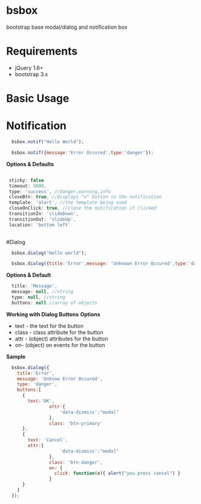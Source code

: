 # bsbox
bootstrap base modal/dialog and notification box

# Requirements
- jQuery 1.6+
- bootstrap 3.x

Basic Usage
============

# Notification
```javascript
  bsbox.notif("Hello World");
```
```javascript
  bsbox.notif({message:'Error Occured',type:'danger'});
```

**Options & Defaults**
```javascript

 sticky: false
 timeout: 5000,
 type: 'success', //danger,warning,info
 closeBtn: true, //displays "x" button in the notification
 template: 'alert', //the template being used
 closeOnClick: true, //close the notification if clicked
 transitionIn: 'slideDown',
 transitionOut: 'slideUp',
 location: 'bottom left'
 
```

#Dialog
```javascript
  bsbox.dialog("Hello world");
```

```javascript
  bsbox.dialog({title:'Error',message: 'Unknown Error Occured',type:'danger'});
```

**Options & Default**
```javascript
  title: 'Message',
  message: null, //string
  type: null, //string
  buttons: null //array of objects
```
**Working with Dialog Buttons**
 **Options** 
* text - the text for the button
* class - class attribute for the button
* attr - (object) attributes for the button
* on- (object) on events for the button

**Sample**
```javascript
  bsbox.dialog({
    title:'Error',
    message: 'Unknow Error Occured',
    type: 'danger',
    buttons:[
      {
        text:'OK',
				attr:{
					'data-dismiss':"modal"
				},
				class: 'btn-primary'
      },
      {
        text: 'Cancel',
        attr:{
					'data-dismiss':"modal"
				},
				class: 'btn-danger',
				on: {
				  click: function(e){ alert("you press cancel") }
				}
      }
    ]
  });
```
